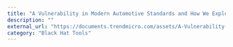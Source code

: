 ```yaml
---
title: "A Vulnerability in Modern Automotive Standards and How We Exploited It"
description: ""
external_url: "https://documents.trendmicro.com/assets/A-Vulnerability-in-Modern-Automotive-Standards-and-How-We-Exploited-It.pdf"
category: "Black Hat Tools"
---
```

